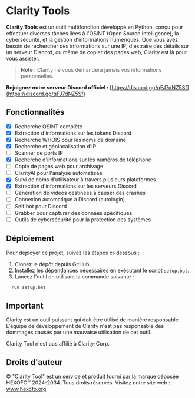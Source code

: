 # Clarity Tools

**Clarity Tools** est un outil multifonction développé en Python, conçu pour effectuer diverses tâches liées à l'OSINT (Open Source Intelligence), la cybersécurité, et la gestion d'informations numériques. Que vous ayez besoin de rechercher des informations sur une IP, d'extraire des détails sur un serveur Discord, ou même de copier des pages web, Clarity est là pour vous assister.

> **Note :** Clarity ne vous demandera jamais vos informations personnelles.

**Rejoignez notre serveur Discord officiel :** [https://discord.gg/qFJ7dNZ5Sf](https://discord.gg/qFJ7dNZ5Sf)

## Fonctionnalités

- [x] Recherche OSINT complète
- [x] Extraction d'informations sur les tokens Discord
- [x] Recherche WHOIS pour les noms de domaine
- [x] Recherche et géolocalisation d'IP
- [ ] Scanner de ports IP
- [x] Recherche d'informations sur les numéros de téléphone
- [ ] Copie de pages web pour archivage
- [ ] ClarityAI pour l'analyse automatisée
- [x] Suivi de noms d'utilisateur à travers plusieurs plateformes
- [x] Extraction d'informations sur les serveurs Discord
- [ ] Génération de vidéos destinées à causer des crashes
- [ ] Connexion automatique à Discord (autologin)
- [ ] Self bot pour Discord
- [ ] Grabber pour capturer des données spécifiques
- [ ] Outils de cybersécurité pour la protection des systèmes

## Déploiement

Pour déployer ce projet, suivez les étapes ci-dessous :

1. Clonez le dépôt depuis GitHub.
2. Installez les dépendances nécessaires en exécutant le script `setup.bat`.
3. Lancez l'outil en utilisant la commande suivante :

```bash
  run setup.bat
```

## Important
Clarity est un outil puissant qui doit être utilisé de manière responsable. L'équipe de développement de Clarity n'est pas responsable des dommages causés par une mauvaise utilisation de cet outil.

Clarity Tool n'est pas affilié à Clarity-Corp.

## Droits d'auteur
© "Clarity Tool" est un service et produit fourni par la marque déposée HEXOFO™ 2024-2034. Tous droits réservés.
Visitez notre site web : www.hexofo.org

